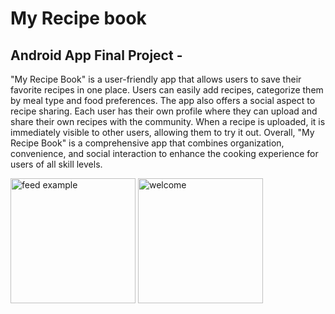 # My Recipe book
## Android App Final Project - 

<p>
"My Recipe Book" is a user-friendly app that allows users to save their favorite recipes in one place. Users can easily add recipes, categorize them by meal type and food preferences. 
The app also offers a social aspect to recipe sharing. Each user has their own profile where they can upload and share their own recipes with the community. When a recipe is uploaded, it is immediately visible to other users, allowing them to try it out. 
Overall, "My Recipe Book" is a comprehensive app that combines organization, convenience, and social interaction to enhance the cooking experience for users of all skill levels.
</p>

<p>
<img src="https://user-images.githubusercontent.com/72359805/229114392-cf10f0ee-c5bf-44ac-b5ca-5b29931f1cef.mp4" alt="feed example" width="200">

<img src="https://user-images.githubusercontent.com/72359805/229116270-359d64aa-28fb-41f9-930d-9989be7ae93b.PNG" alt="welcome" width="200">
</p>




